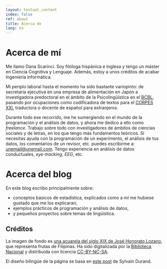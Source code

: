 ```yaml
---
layout: textual_content 
index: false 
ref: about
title: Acerca de 
lang: es
---
```


# Acerca de mí

Me llamo Dana Scarinci. Soy filóloga hispánica e inglesa y tengo un máster en Ciencia Cognitiva y Lenguaje. Además, estoy a unos créditos de acabar Ingeniería informática.

Mi periplo laboral hasta el momento ha sido bastante variopinto: de secretaria ejecutiva en una empresa de alimentación en Japón a investigadora predoctoral en el ámbito de la Psicolingüística en el [BCBL](https://www.bcbl.eu), pasando por ocupaciones como codificadora de textos para el [CORPES XXI](https://www.rae.es/recursos/banco-de-datos/corpes-xxi), traductora o docente de español para extranjeros.

Durante todo ese recorrido, me he sumergiendo en el mundo de la programación y el análisis de datos, y ahora me dedico a ello como *freelance*. Trabajo sobre todo con investigadores de ámbitos de ciencias sociales y de letras, en los que tengo más fundamentos teóricos. Si necesitas ayuda con la programación de un experimento, el análisis de tus datos, los comentarios de un revisor, etc.  puedes escribirme a: [unemail@unemail.com](""). Tengo experiencia en análisis de datos conductuales, *eye-tracking*, *EEG*, etc.

# Acerca del blog

En este blog escribo principalmente sobre:

- conceptos básicos de estadística, explicados como a mí me hubiese gustado que me los explicaran;
- ejemplos prácticos de programación y análisis de datos,
- y pequeños proyectos sobre temas de lingüística.


## Créditos

La imagen de fondo es [una acuarela del siglo XIX de José Honorato Lozano](http://bdh.bne.es/bnesearch/biblioteca/FRUTAS%20[Material%20gr%C3%A1fico]%20:%20N%C2%BA%20I/qls/Lozano,%20Jos%C3%A9%20Honorato/qls/bdh0000026162;jsessionid=FE3DC40F43A0CF2B4F142AB7060D8E98), que representa frutas de Filipinas. Ha sido digitalizada por la [Biblioteca Nacional](http://www.bne.es) y distribuida con licencia [CC-BY-NC-SA](https://creativecommons.org/licenses/by-nc-sa/4.0/).

El diseño bilingüe de la página se basa en [este post](https://www.sylvaindurand.org/making-jekyll-multilingual/) de Sylvain Durand.

